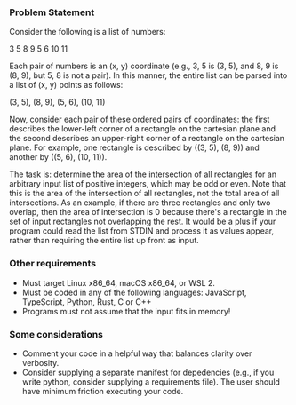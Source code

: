 ### Problem Statement

Consider the following is a list of numbers:

3 5 8 9 5 6 10 11

Each pair of numbers is an (x, y) coordinate (e.g., 3, 5 is (3, 5), and
8, 9 is (8, 9), but 5, 8 is not a pair). In this manner, the entire list
can be parsed into a list of (x, y) points as follows:

(3, 5), (8, 9), (5, 6), (10, 11)

Now, consider each pair of these ordered pairs of coordinates: the first describes
the lower-left corner of a rectangle on the cartesian plane and the second describes
an upper-right corner of a rectangle on the cartesian plane. For example, one rectangle
is described by ((3, 5), (8, 9)) and another by ((5, 6), (10, 11)).

The task is: determine the area of the intersection of all rectangles for an arbitrary
input list of positive integers, which may be odd or even. Note that this is the area
of the intersection of all rectangles, not the total area of all intersections.
As an example, if there are three rectangles and only two overlap, then the area of
intersection is 0 because there's a rectangle in the set of input rectangles not overlapping
the rest. It would be a plus if your program could read the list from STDIN and process it as
values appear, rather than requiring the entire list up front as input.

### Other requirements

- Must target Linux x86_64, macOS x86_64, or WSL 2.
- Must be coded in any of the following languages: JavaScript, TypeScript, Python, Rust, C or C++
- Programs must not assume that the input fits in memory!

### Some considerations

- Comment your code in a helpful way that balances clarity over verbosity.
- Consider supplying a separate manifest for depedencies (e.g., if you write python, consider supplying a requirements file). The
  user should have minimum friction executing your code.
